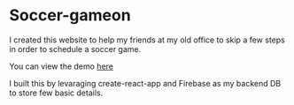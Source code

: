 # Soccer-gameon
I created this website to help my friends at my old office to skip a few steps in order to schedule a soccer game.

You can view the demo <a href="https://aditya1208.github.io/Soccer-gameon/">here</a>

I built this by levaraging create-react-app and Firebase as my backend DB to store few basic details.
